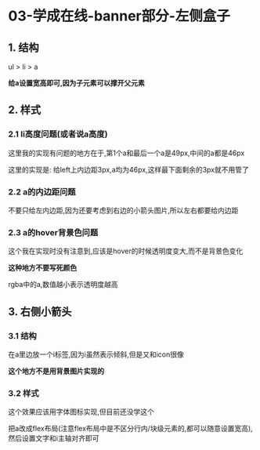 # 03-学成在线-banner部分-左侧盒子

## 1. 结构

ul > li > a

**给a设置宽高即可,因为子元素可以撑开父元素**

## 2. 样式

### 2.1 li高度问题(或者说a高度)

这里我的实现有问题的地方在于,第1个a和最后一个a是49px,中间的a都是46px

这里的实现是: 给left上内边距3px,a均为46px,这样最下面剩余的3px就不用管了

### 2.2 a的内边距问题

不要只给左内边距,因为还要考虑到右边的小箭头图片,所以左右都要给内边距

### 2.3 a的hover背景色问题

这个我在实现时没有注意到,应该是hover的时候透明度变大,而不是背景色变化

**这种地方不要写死颜色**

rgba中的a,数值越小表示透明度越高

## 3. 右侧小箭头

### 3.1 结构

在a里边放一个i标签,因为i虽然表示倾斜,但是又和icon很像

**这个地方不是用背景图片实现的**

### 3.2 样式

这个效果应该用字体图标实现,但目前还没学这个

把a改成flex布局(注意flex布局中是不区分行内/块级元素的,都可以随意设置宽高),然后设置文字和i主轴对齐即可